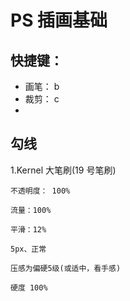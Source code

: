 # PS 插画基础

## 快捷键：

- 画笔： b
- 裁剪： c
-

## **勾线**

1.Kernel 大笔刷(19 号笔刷)

    不透明度： 100%

    流量：100%

    平滑：12%

    5px、正常

    压感为偏硬5级(或适中，看手感)

    硬度 100%
